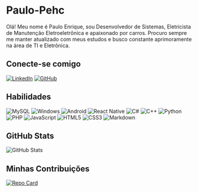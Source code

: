 # Paulo-Pehc
Olá! Meu nome é Paulo Enrique, sou Desenvolvedor de Sistemas, Eletricista de Manutenção Eletroeletrônica e apaixonado por carros.
Procuro sempre me manter atualizado com meus estudos e busco constante aprimoramente na área de TI e Eletrônica.

## Conecte-se comigo
[![LinkedIn](https://img.shields.io/badge/LinkedIn-0077B5?style=for-the-badge&logo=linkedin&logoColor=white)](www.linkedin.com/in/paulo-e-h-c/)
[![GitHub](https://img.shields.io/badge/GitHub-100000?style=for-the-badge&logo=github&logoColor=white)](https://github.com/Paulo-Pehc)

## Habilidades
![MySQL](https://img.shields.io/badge/MySQL-00000F?style=for-the-badge&logo=mysql&logoColor=white)
![Windows](https://img.shields.io/badge/Windows-000?style=for-the-badge&logo=windows&logoColor=2CA5E0)
![Android](https://img.shields.io/badge/Android-3DDC84?style=for-the-badge&logo=android&logoColor=white)
![React Native](https://img.shields.io/badge/React_Native-20232A?style=for-the-badge&logo=react&logoColor=61DAFB)
![C#](https://img.shields.io/badge/C%23-239120?style=for-the-badge&logo=c-sharp&logoColor=white)
![C++](https://img.shields.io/badge/C%2B%2B-00599C?style=for-the-badge&logo=c%2B%2B&logoColor=white)
![Python](https://img.shields.io/badge/python-3670A0?style=for-the-badge&logo=python&logoColor=ffdd54)
![PHP](https://img.shields.io/badge/PHP-777BB4?style=for-the-badge&logo=php&logoColor=white)
![JavaScript](https://img.shields.io/badge/JavaScript-F7DF1E?style=for-the-badge&logo=javascript&logoColor=black)
![HTML5](https://img.shields.io/badge/HTML5-E34F26?style=for-the-badge&logo=html5&logoColor=white)
![CSS3](https://img.shields.io/badge/CSS3-1572B6?style=for-the-badge&logo=css3&logoColor=white)
![Markdown](https://img.shields.io/badge/Markdown-000?style=for-the-badge&logo=markdown)


## GitHub Stats
![GitHub Stats](https://github-readme-stats.vercel.app/api?username=Paulo-Pehc&theme=transparent&bg_color=6b8e23&border_color=fff&show_icons=true&icon_color=fff&title_color=fff&text_color=FFF&hide_title=true&hide=stars)

## Minhas Contribuições
[![Repo Card](https://github-readme-stats.vercel.app/api/pin/?username=Paulo-Pehc&repo=dio-lab-open-source&bg_color=6b8e23&border_color=fff&show_icons=true&icon_color=fff&title_color=fff&text_color=FFF)](https://github.com/Paulo-Pehc/dio-lab-open-source)
